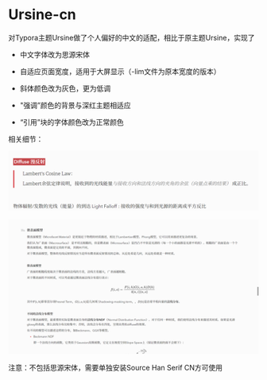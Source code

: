 # Ursine-cn

对Typora主题Ursine做了个人偏好的中文的适配，相比于原主题Ursine，实现了

- 中文字体改为思源宋体

- 自适应页面宽度，适用于大屏显示（-lim文件为原本宽度的版本）
- 斜体颜色改为灰色，更为低调
- "强调”颜色的背景与深红主题相适应
- “引用”块的字体颜色改为正常颜色



相关细节：

![image-20220706222515148](README.assets/image-20220706222515148.png)

![image-20220706222554177](README.assets/image-20220706222554177.png)



注意：不包括思源宋体，需要单独安装Source Han Serif CN方可使用